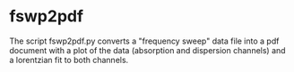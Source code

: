 # fswp2pdf

The script fswp2pdf.py converts a "frequency sweep" data file into a pdf document with a plot of the data (absorption and dispersion channels) and a lorentzian fit to both channels.
